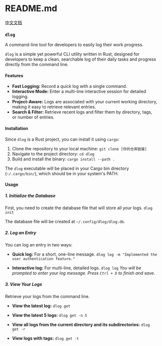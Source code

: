 # README.md

[中文文档](https://github.com/ABdeeglr/dlog/blob/main/README_CN.md)

### `dlog`

A command-line tool for developers to easily log their work progress.

`dlog` is a simple yet powerful CLI utility written in Rust, designed for developers to keep a clean, searchable log of their daily tasks and progress directly from the command line.

#### Features

- **Fast Logging:** Record a quick log with a single command.
- **Interactive Mode:** Enter a multi-line interactive session for detailed logging.
- **Project-Aware:** Logs are associated with your current working directory, making it easy to retrieve relevant entries.
- **Search & Filter:** Retrieve recent logs and filter them by directory, tags, or number of entries.

#### Installation

Since `dlog` is a Rust project, you can install it using `cargo`:

1. Clone the repository to your local machine:
   `git clone [你的仓库链接]`
2. Navigate to the project directory:
   `cd dlog`
3. Build and install the binary:
   `cargo install --path .`

The `dlog` executable will be placed in your Cargo bin directory (`~/.cargo/bin/`), which should be in your system's PATH.

#### Usage

##### 1. Initialize the Database

First, you need to create the database file that will store all your logs.
`dlog init`

The database file will be created at `~/.config/dlog/dlog.db`.

##### 2. Log an Entry

You can log an entry in two ways:

- **Quick log:** For a short, one-line message.
  `dlog log -m "Implemented the user authentication feature."`

- **Interactive log:** For multi-line, detailed logs.
  `dlog log`
  _You will be prompted to enter your log message. Press `Ctrl + D` to finish and save._

##### 3. View Your Logs

Retrieve your logs from the command line.

- **View the latest log:**
  `dlog get`

- **View the latest 5 logs:**
  `dlog get -n 5`

- **View all logs from the current directory and its subdirectories:**
  `dlog get -r`

- **View logs with tags:**
  `dlog get -t`